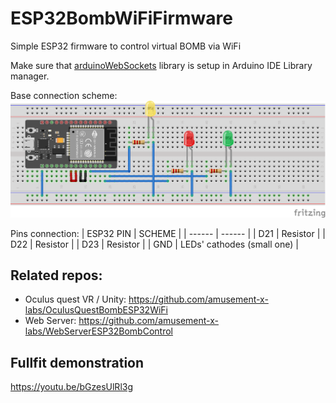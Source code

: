 # ESP32BombWiFiFirmware
Simple ESP32 firmware to control virtual BOMB via WiFi

Make sure that [arduinoWebSockets](https://github.com/Links2004/arduinoWebSockets) library is setup in Arduino IDE Library manager.

Base connection scheme:
![scheme](https://github.com/amusement-x-labs/ESP32BombWiFiFirmware/blob/main/Scheme.png)

Pins connection:
| ESP32 PIN | SCHEME |
| ------ | ------ |
| D21 | Resistor |
| D22 | Resistor |
| D23 | Resistor |
| GND | LEDs' cathodes (small one) |

## Related repos:
* Oculus quest VR / Unity: https://github.com/amusement-x-labs/OculusQuestBombESP32WiFi
* Web Server: https://github.com/amusement-x-labs/WebServerESP32BombControl

## Fullfit demonstration
https://youtu.be/bGzesUlRl3g